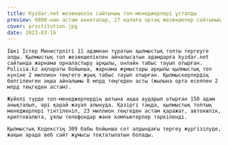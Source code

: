 ```yaml
---
title: Kyzdar.net жезөкшелік сайтының топ-менеджерлері ұсталды
preview: 6000-нан астам анкеталар, 27 қалаға ортақ жезөкшелер сайтының менеджерлері ұсталды
cover: prostitution.jpg
date: 2023-03-16
---
```

    Ішкі Істер Министрлігі 11 адамнан тұратын қылмыстық топты тергеуге алды. Қылмыстық топ жезөкшелікпен айналысатын адамдарға kyzdar.net сайтында жарнама орналастыру арқылы, онлайн табыс тауып отырған. Polisia.kz ақпараты бойынша, жарнама жұмыстары арқылы қылмыстық топ күніне 2 миллион теңгеге жуық табыс тауып отырған. Қылмыскерлердің белгіленген ақша айналымы 8 млрд теңгеден асты (жылына орта есеппен 2 млрд теңгеден астам).

	Жүйелі түрде топ-менеджерлердің шотына ақша аударып отырған 150 адам анықталып, әрі қарай жауап алынуда. Қазіргі таңда, қылмыстық топтың менеджерлері тінтіленіп, 23 миллион теңгеден астам қаражат, автокөлік, криптовалюта, ұялы телефондар және компьютерлер тәркіленді. 

	Қылмыстық Кодекстің 309 бабы бойынша сот алдындағы тергеу жүргізілуде, жақын арада веб сайт жұмысы тоқтатылатын болады. 
